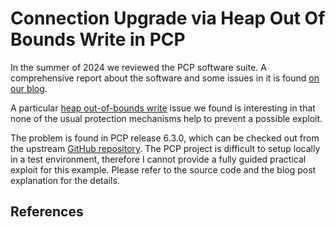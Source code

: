 Connection Upgrade via Heap Out Of Bounds Write in PCP
======================================================

In the summer of 2024 we reviewed the PCP software suite. A comprehensive
report about the software and some issues in it is found [on our blog][1].

A particular [heap out-of-bounds write][2] issue we found is interesting in that
none of the usual protection mechanisms help to prevent a possible exploit.

The problem is found in PCP release 6.3.0, which can be checked out from the
upstream [GitHub repository][3]. The PCP project is difficult to setup locally
in a test environment, therefore I cannot provide a fully guided practical
exploit for this example. Please refer to the source code and the blog post
explanation for the details.

References
----------

[1]: https://security.opensuse.org/2024/09/18/pcp-network-audit.html
[2]: https://security.opensuse.org/2024/09/18/pcp-network-audit.html#6-exploiting-the-heap-corruption-in-issue-5a
[3]: https://github.com/performancecopilot/pcp
